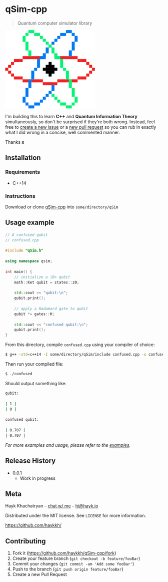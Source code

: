 # qSim-cpp

> Quantum computer simulator library

![](img/atom.png)

I'm building this to learn **C++** and **Quantum Information Theory** simultaneously, so don't be surprised if they're both wrong. Instead, feel free to [create a new issue](https://github.com/haykkh/qSim-cpp/issues/new) or a [new pull request](https://github.com/haykkh/qSim-cpp/pull/new/master) so you can rub in exactly what I did wrong in a concise, well commented manner.

Thanks **x**

## Installation

### Requirements

-   C++14

### Instructions

Download or clone [qSim-cpp](https://github.com/haykkh/qSim-cpp) into `some/directory/qSim`

## Usage example

```CPP
// A confused qubit
// confused.cpp

#include "qSim.h"

using namespace qsim;

int main() {
    // initialize a |0> qubit
    math::Ket qubit = states::z0;

    std::cout << "qubit:\n";
    qubit.print();

    // apply a Hadamard gate to qubit
    qubit *= gates::H;

    std::cout << "confused qubit:\n";
    qubit.print();
}
```

From this directory, compile `confused.cpp` using your compiler of choice:

```sh
$ g++ -std=c++14 -I some/directory/qSim/include confused.cpp -o confused
```

Then run your compiled file:

```sh
$ ./confused
```

Should output something like:

```sh
qubit:

| 1 |
| 0 |

confused qubit:

| 0.707 |
| 0.707 |
```

_For more examples and usage, please refer to the [examples](https://github.com/haykkh/qSim-cpp/tree/master/examples)._

## Release History

-   0.0.1
    -   Work in progress

## Meta

Hayk Khachatryan – [chat w/ me](https://chat.hayk.io) – hi@hayk.io

Distributed under the MIT license. See `LICENSE` for more information.

<https://github.com/haykkh/>

## Contributing

1.  Fork it (<https://github.com/haykkh/qSim-cpp/fork>)
2.  Create your feature branch (`git checkout -b feature/fooBar`)
3.  Commit your changes (`git commit -am 'Add some fooBar'`)
4.  Push to the branch (`git push origin feature/fooBar`)
5.  Create a new Pull Request

<!-- Markdown link & img dfn's -->

[npm-image]: https://img.shields.io/npm/v/datadog-metrics.svg?style=flat-square

[npm-url]: https://npmjs.org/package/datadog-metrics

[npm-downloads]: https://img.shields.io/npm/dm/datadog-metrics.svg?style=flat-square

[travis-image]: https://img.shields.io/travis/dbader/node-datadog-metrics/master.svg?style=flat-square

[travis-url]: https://travis-ci.org/dbader/node-datadog-metrics

[wiki]: https://github.com/yourname/yourproject/wiki
